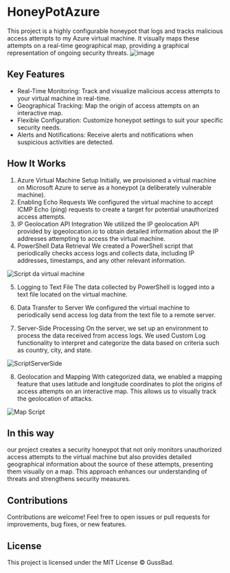 # HoneyPotAzure
This project is a highly configurable honeypot that logs and tracks malicious access attempts to my Azure virtual machine. It visually maps these attempts on a real-time geographical map, providing a graphical representation of ongoing security threats.
![image](https://github.com/GussBad/HoneyPotAzure/assets/98527927/00c9858f-79a6-4fb2-8441-36a696dfe4bf)


## Key Features

- Real-Time Monitoring: Track and visualize malicious access attempts to your virtual machine in real-time.
- Geographical Tracking: Map the origin of access attempts on an interactive map.
- Flexible Configuration: Customize honeypot settings to suit your specific security needs.
- Alerts and Notifications: Receive alerts and notifications when suspicious activities are detected.


## How It Works
1. Azure Virtual Machine Setup
Initially, we provisioned a virtual machine on Microsoft Azure to serve as a honeypot (a deliberately vulnerable machine).
2. Enabling Echo Requests
We configured the virtual machine to accept ICMP Echo (ping) requests to create a target for potential unauthorized access attempts.
3. IP Geolocation API Integration
We utilized the IP geolocation API provided by ipgeolocation.io to obtain detailed information about the IP addresses attempting to access the virtual machine.
4. PowerShell Data Retrieval
We created a PowerShell script that periodically checks access logs and collects data, including IP addresses, timestamps, and any other relevant information.


![Script da virtual machine](https://github.com/GussBad/HoneyPotAzure/assets/98527927/b3a5179d-ab18-4a44-871d-69f3fadd9f0b)


5. Logging to Text File
The data collected by PowerShell is logged into a text file located on the virtual machine.

6. Data Transfer to Server
We configured the virtual machine to periodically send access log data from the text file to a remote server.

7. Server-Side Processing
On the server, we set up an environment to process the data received from access logs. We used Custom Log functionality to interpret and categorize the data based on criteria such as country, city, and state.

![ScriptServerSide](https://github.com/GussBad/HoneyPotAzure/assets/98527927/b8ad56b9-d1d1-4521-b337-8430c7962afb)


8. Geolocation and Mapping
With categorized data, we enabled a mapping feature that uses latitude and longitude coordinates to plot the origins of access attempts on an interactive map. This allows us to visually track the geolocation of attacks.


  ![Map Script](https://github.com/GussBad/HoneyPotAzure/assets/98527927/4c5fe984-9e8e-486c-a558-d6370469eb1c)



 ## In this way
 our project creates a security honeypot that not only monitors unauthorized access attempts to the virtual machine but also provides detailed geographical information about the source of these attempts, presenting them visually on a map. This approach enhances our understanding of threats and strengthens security measures.

## Contributions
Contributions are welcome! Feel free to open issues or pull requests for improvements, bug fixes, or new features.

## License
This project is licensed under the MIT License © GussBad.

